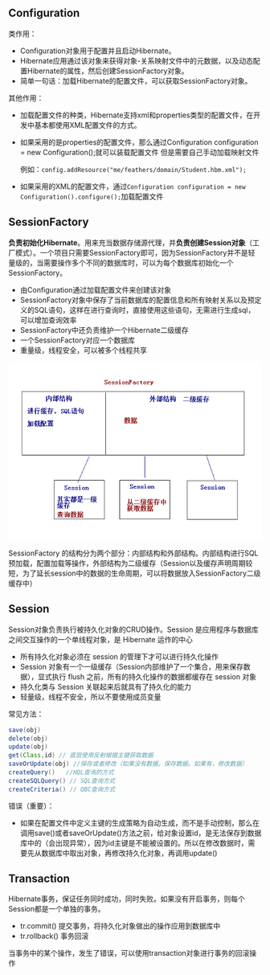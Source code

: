 ## Configuration

类作用：

- Configuration对象用于配置并且启动Hibernate。
- Hibernate应用通过该对象来获得对象-关系映射文件中的元数据，以及动态配置Hibernate的属性，然后创建SessionFactory对象。
- 简单一句话：加载Hibernate的配置文件，可以获取SessionFactory对象。

其他作用：

- 加载配置文件的种类，Hibernate支持xml和properties类型的配置文件，在开发中基本都使用XML配置文件的方式。

- 如果采用的是properties的配置文件，那么通过Configuration configuration = new Configuration();就可以装载配置文件 但是需要自己手动加载映射文件

  例如：`config.addResource("me/feathers/domain/Student.hbm.xml");`

- 如果采用的XML的配置文件，通过`Configuration configuration = new Configuration().configure();`加载配置文件

## SessionFactory

**负责初始化Hibernate**。用来充当数据存储源代理，并**负责创建Session对象**（工厂模式）。一个项目只需要SessionFactory即可，因为SessionFactory并不是轻量级的，当需要操作多个不同的数据库时，可以为每个数据库初始化一个SessionFactory。

- 由Configuration通过加载配置文件来创建该对象
- SessionFactory对象中保存了当前数据库的配置信息和所有映射关系以及预定义的SQL语句，这样在进行查询时，直接使用这些语句，无需进行生成sql，可以增加查询效率
- SessionFactory中还负责维护一个Hibernate二级缓存
- 一个SessionFactory对应一个数据库
- 重量级，线程安全，可以被多个线程共享

![](image/05-SessionFactory.bmp)

SessionFactory 的结构分为两个部分：内部结构和外部结构。内部结构进行SQL预加载，配置加载等操作，外部结构为二级缓存（Session以及缓存声明周期较短，为了延长session中的数据的生命周期，可以将数据放入SessionFactory二级缓存中）

## Session

Session对象负责执行被持久化对象的CRUD操作。Session 是应用程序与数据库之间交互操作的一个单线程对象，是 Hibernate 运作的中心

- 所有持久化对象必须在 session 的管理下才可以进行持久化操作
- Session 对象有一个一级缓存（Session内部维护了一个集合，用来保存数据），显式执行 flush 之前，所有的持久化操作的数据都缓存在 session 对象
- 持久化类与 Session 关联起来后就具有了持久化的能力
- 轻量级，线程不安全，所以不要使用成员变量

常见方法：

```java
save(obj)
delete(obj)  
update(obj)
get(Class,id) // 底层使用反射根据主键获取数据
saveOrUpdate(obj) //保存或者修改（如果没有数据，保存数据。如果有，修改数据）
createQuery() 	//HQL查询的方式
createSQLQuery() // SQL查询方式
createCriteria() // QBC查询方式
```

错误（重要）：

- 如果在配置文件中定义主键的生成策略为自动生成，而不是手动控制，那么在调用save()或者saveOrUpdate()方法之前，给对象设置id，是无法保存到数据库中的（会出现异常），因为id主键是不能被设置的。所以在修改数据时，需要先从数据库中取出对象，再修改持久化对象，再调用update()

## Transaction

Hibernate事务，保证任务同时成功，同时失败。如果没有开启事务，则每个Session都是一个单独的事务。

- tr.commit() 提交事务，将持久化对象做出的操作应用到数据库中
- tr.rollback() 事务回滚

当事务中的某个操作，发生了错误，可以使用transaction对象进行事务的回滚操作

